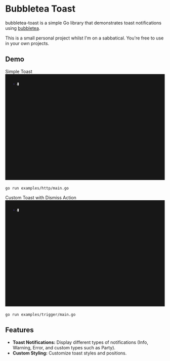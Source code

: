 # Bubbletea Toast

bubbletea-toast is a simple Go library that demonstrates toast notifications using [bubbletea](https://github.com/charmbracelet/bubbletea). 

This is a small personal project whilst I'm on a sabbatical. You're free to use in your own projects.

## Demo


Simple Toast
![HTTP GIF](examples/http/http.gif)
```shell
go run examples/http/main.go
```

Custom Toast with Dismiss Action
![Trigger GIF](examples/trigger/trigger.gif)
```shell
go run examples/trigger/main.go
```

## Features

- **Toast Notifications:** Display different types of notifications (Info, Warning, Error, and custom types such as Party).
- **Custom Styling:** Customize toast styles and positions.